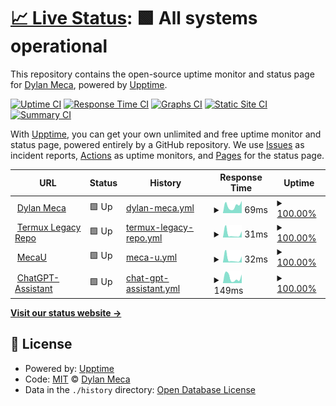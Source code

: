 # [📈 Live Status](https://dylanmeca.github.io/status): <!--live status--> **🟩 All systems operational**

This repository contains the open-source uptime monitor and status page for [Dylan Meca](https://dylanmeca.github.io/), powered by [Upptime](https://github.com/upptime/upptime).

[![Uptime CI](https://github.com/dylanmeca/status/workflows/Uptime%20CI/badge.svg)](https://github.com/dylanmeca/status/actions?query=workflow%3A%22Uptime+CI%22)
[![Response Time CI](https://github.com/dylanmeca/status/workflows/Response%20Time%20CI/badge.svg)](https://github.com/dylanmeca/status/actions?query=workflow%3A%22Response+Time+CI%22)
[![Graphs CI](https://github.com/dylanmeca/status/workflows/Graphs%20CI/badge.svg)](https://github.com/dylanmeca/status/actions?query=workflow%3A%22Graphs+CI%22)
[![Static Site CI](https://github.com/dylanmeca/status/workflows/Static%20Site%20CI/badge.svg)](https://github.com/dylanmeca/status/actions?query=workflow%3A%22Static+Site+CI%22)
[![Summary CI](https://github.com/dylanmeca/status/workflows/Summary%20CI/badge.svg)](https://github.com/dylanmeca/status/actions?query=workflow%3A%22Summary+CI%22)

With [Upptime](https://upptime.js.org), you can get your own unlimited and free uptime monitor and status page, powered entirely by a GitHub repository. We use [Issues](https://github.com/dylanmeca/status/issues) as incident reports, [Actions](https://github.com/dylanmeca/status/actions) as uptime monitors, and [Pages](https://dylanmeca.github.io/status) for the status page.

<!--start: status pages-->
<!-- This summary is generated by Upptime (https://github.com/upptime/upptime) -->
<!-- Do not edit this manually, your changes will be overwritten -->
<!-- prettier-ignore -->
| URL | Status | History | Response Time | Uptime |
| --- | ------ | ------- | ------------- | ------ |
| <img alt="" src="https://icons.duckduckgo.com/ip3/dylanmeca.github.io.ico" height="13"> [Dylan Meca](https://dylanmeca.github.io) | 🟩 Up | [dylan-meca.yml](https://github.com/dylanmeca/status/commits/HEAD/history/dylan-meca.yml) | <details><summary><img alt="Response time graph" src="./graphs/dylan-meca/response-time-week.png" height="20"> 69ms</summary><br><a href="https://dylanmeca.github.io/status/history/dylan-meca"><img alt="Response time 128" src="https://img.shields.io/endpoint?url=https%3A%2F%2Fraw.githubusercontent.com%2Fdylanmeca%2Fstatus%2FHEAD%2Fapi%2Fdylan-meca%2Fresponse-time.json"></a><br><a href="https://dylanmeca.github.io/status/history/dylan-meca"><img alt="24-hour response time 115" src="https://img.shields.io/endpoint?url=https%3A%2F%2Fraw.githubusercontent.com%2Fdylanmeca%2Fstatus%2FHEAD%2Fapi%2Fdylan-meca%2Fresponse-time-day.json"></a><br><a href="https://dylanmeca.github.io/status/history/dylan-meca"><img alt="7-day response time 69" src="https://img.shields.io/endpoint?url=https%3A%2F%2Fraw.githubusercontent.com%2Fdylanmeca%2Fstatus%2FHEAD%2Fapi%2Fdylan-meca%2Fresponse-time-week.json"></a><br><a href="https://dylanmeca.github.io/status/history/dylan-meca"><img alt="30-day response time 93" src="https://img.shields.io/endpoint?url=https%3A%2F%2Fraw.githubusercontent.com%2Fdylanmeca%2Fstatus%2FHEAD%2Fapi%2Fdylan-meca%2Fresponse-time-month.json"></a><br><a href="https://dylanmeca.github.io/status/history/dylan-meca"><img alt="1-year response time 128" src="https://img.shields.io/endpoint?url=https%3A%2F%2Fraw.githubusercontent.com%2Fdylanmeca%2Fstatus%2FHEAD%2Fapi%2Fdylan-meca%2Fresponse-time-year.json"></a></details> | <details><summary><a href="https://dylanmeca.github.io/status/history/dylan-meca">100.00%</a></summary><a href="https://dylanmeca.github.io/status/history/dylan-meca"><img alt="All-time uptime 100.00%" src="https://img.shields.io/endpoint?url=https%3A%2F%2Fraw.githubusercontent.com%2Fdylanmeca%2Fstatus%2FHEAD%2Fapi%2Fdylan-meca%2Fuptime.json"></a><br><a href="https://dylanmeca.github.io/status/history/dylan-meca"><img alt="24-hour uptime 100.00%" src="https://img.shields.io/endpoint?url=https%3A%2F%2Fraw.githubusercontent.com%2Fdylanmeca%2Fstatus%2FHEAD%2Fapi%2Fdylan-meca%2Fuptime-day.json"></a><br><a href="https://dylanmeca.github.io/status/history/dylan-meca"><img alt="7-day uptime 100.00%" src="https://img.shields.io/endpoint?url=https%3A%2F%2Fraw.githubusercontent.com%2Fdylanmeca%2Fstatus%2FHEAD%2Fapi%2Fdylan-meca%2Fuptime-week.json"></a><br><a href="https://dylanmeca.github.io/status/history/dylan-meca"><img alt="30-day uptime 100.00%" src="https://img.shields.io/endpoint?url=https%3A%2F%2Fraw.githubusercontent.com%2Fdylanmeca%2Fstatus%2FHEAD%2Fapi%2Fdylan-meca%2Fuptime-month.json"></a><br><a href="https://dylanmeca.github.io/status/history/dylan-meca"><img alt="1-year uptime 100.00%" src="https://img.shields.io/endpoint?url=https%3A%2F%2Fraw.githubusercontent.com%2Fdylanmeca%2Fstatus%2FHEAD%2Fapi%2Fdylan-meca%2Fuptime-year.json"></a></details>
| <img alt="" src="https://icons.duckduckgo.com/ip3/dylanmeca.github.io.ico" height="13"> [Termux Legacy Repo](https://dylanmeca.github.io/termux-legacy-repo/) | 🟩 Up | [termux-legacy-repo.yml](https://github.com/dylanmeca/status/commits/HEAD/history/termux-legacy-repo.yml) | <details><summary><img alt="Response time graph" src="./graphs/termux-legacy-repo/response-time-week.png" height="20"> 31ms</summary><br><a href="https://dylanmeca.github.io/status/history/termux-legacy-repo"><img alt="Response time 47" src="https://img.shields.io/endpoint?url=https%3A%2F%2Fraw.githubusercontent.com%2Fdylanmeca%2Fstatus%2FHEAD%2Fapi%2Ftermux-legacy-repo%2Fresponse-time.json"></a><br><a href="https://dylanmeca.github.io/status/history/termux-legacy-repo"><img alt="24-hour response time 57" src="https://img.shields.io/endpoint?url=https%3A%2F%2Fraw.githubusercontent.com%2Fdylanmeca%2Fstatus%2FHEAD%2Fapi%2Ftermux-legacy-repo%2Fresponse-time-day.json"></a><br><a href="https://dylanmeca.github.io/status/history/termux-legacy-repo"><img alt="7-day response time 31" src="https://img.shields.io/endpoint?url=https%3A%2F%2Fraw.githubusercontent.com%2Fdylanmeca%2Fstatus%2FHEAD%2Fapi%2Ftermux-legacy-repo%2Fresponse-time-week.json"></a><br><a href="https://dylanmeca.github.io/status/history/termux-legacy-repo"><img alt="30-day response time 54" src="https://img.shields.io/endpoint?url=https%3A%2F%2Fraw.githubusercontent.com%2Fdylanmeca%2Fstatus%2FHEAD%2Fapi%2Ftermux-legacy-repo%2Fresponse-time-month.json"></a><br><a href="https://dylanmeca.github.io/status/history/termux-legacy-repo"><img alt="1-year response time 47" src="https://img.shields.io/endpoint?url=https%3A%2F%2Fraw.githubusercontent.com%2Fdylanmeca%2Fstatus%2FHEAD%2Fapi%2Ftermux-legacy-repo%2Fresponse-time-year.json"></a></details> | <details><summary><a href="https://dylanmeca.github.io/status/history/termux-legacy-repo">100.00%</a></summary><a href="https://dylanmeca.github.io/status/history/termux-legacy-repo"><img alt="All-time uptime 100.00%" src="https://img.shields.io/endpoint?url=https%3A%2F%2Fraw.githubusercontent.com%2Fdylanmeca%2Fstatus%2FHEAD%2Fapi%2Ftermux-legacy-repo%2Fuptime.json"></a><br><a href="https://dylanmeca.github.io/status/history/termux-legacy-repo"><img alt="24-hour uptime 100.00%" src="https://img.shields.io/endpoint?url=https%3A%2F%2Fraw.githubusercontent.com%2Fdylanmeca%2Fstatus%2FHEAD%2Fapi%2Ftermux-legacy-repo%2Fuptime-day.json"></a><br><a href="https://dylanmeca.github.io/status/history/termux-legacy-repo"><img alt="7-day uptime 100.00%" src="https://img.shields.io/endpoint?url=https%3A%2F%2Fraw.githubusercontent.com%2Fdylanmeca%2Fstatus%2FHEAD%2Fapi%2Ftermux-legacy-repo%2Fuptime-week.json"></a><br><a href="https://dylanmeca.github.io/status/history/termux-legacy-repo"><img alt="30-day uptime 100.00%" src="https://img.shields.io/endpoint?url=https%3A%2F%2Fraw.githubusercontent.com%2Fdylanmeca%2Fstatus%2FHEAD%2Fapi%2Ftermux-legacy-repo%2Fuptime-month.json"></a><br><a href="https://dylanmeca.github.io/status/history/termux-legacy-repo"><img alt="1-year uptime 100.00%" src="https://img.shields.io/endpoint?url=https%3A%2F%2Fraw.githubusercontent.com%2Fdylanmeca%2Fstatus%2FHEAD%2Fapi%2Ftermux-legacy-repo%2Fuptime-year.json"></a></details>
| <img alt="" src="https://icons.duckduckgo.com/ip3/dylanmeca.github.io.ico" height="13"> [MecaU](https://dylanmeca.github.io/MecaU/) | 🟩 Up | [meca-u.yml](https://github.com/dylanmeca/status/commits/HEAD/history/meca-u.yml) | <details><summary><img alt="Response time graph" src="./graphs/meca-u/response-time-week.png" height="20"> 32ms</summary><br><a href="https://dylanmeca.github.io/status/history/meca-u"><img alt="Response time 44" src="https://img.shields.io/endpoint?url=https%3A%2F%2Fraw.githubusercontent.com%2Fdylanmeca%2Fstatus%2FHEAD%2Fapi%2Fmeca-u%2Fresponse-time.json"></a><br><a href="https://dylanmeca.github.io/status/history/meca-u"><img alt="24-hour response time 56" src="https://img.shields.io/endpoint?url=https%3A%2F%2Fraw.githubusercontent.com%2Fdylanmeca%2Fstatus%2FHEAD%2Fapi%2Fmeca-u%2Fresponse-time-day.json"></a><br><a href="https://dylanmeca.github.io/status/history/meca-u"><img alt="7-day response time 32" src="https://img.shields.io/endpoint?url=https%3A%2F%2Fraw.githubusercontent.com%2Fdylanmeca%2Fstatus%2FHEAD%2Fapi%2Fmeca-u%2Fresponse-time-week.json"></a><br><a href="https://dylanmeca.github.io/status/history/meca-u"><img alt="30-day response time 48" src="https://img.shields.io/endpoint?url=https%3A%2F%2Fraw.githubusercontent.com%2Fdylanmeca%2Fstatus%2FHEAD%2Fapi%2Fmeca-u%2Fresponse-time-month.json"></a><br><a href="https://dylanmeca.github.io/status/history/meca-u"><img alt="1-year response time 44" src="https://img.shields.io/endpoint?url=https%3A%2F%2Fraw.githubusercontent.com%2Fdylanmeca%2Fstatus%2FHEAD%2Fapi%2Fmeca-u%2Fresponse-time-year.json"></a></details> | <details><summary><a href="https://dylanmeca.github.io/status/history/meca-u">100.00%</a></summary><a href="https://dylanmeca.github.io/status/history/meca-u"><img alt="All-time uptime 100.00%" src="https://img.shields.io/endpoint?url=https%3A%2F%2Fraw.githubusercontent.com%2Fdylanmeca%2Fstatus%2FHEAD%2Fapi%2Fmeca-u%2Fuptime.json"></a><br><a href="https://dylanmeca.github.io/status/history/meca-u"><img alt="24-hour uptime 100.00%" src="https://img.shields.io/endpoint?url=https%3A%2F%2Fraw.githubusercontent.com%2Fdylanmeca%2Fstatus%2FHEAD%2Fapi%2Fmeca-u%2Fuptime-day.json"></a><br><a href="https://dylanmeca.github.io/status/history/meca-u"><img alt="7-day uptime 100.00%" src="https://img.shields.io/endpoint?url=https%3A%2F%2Fraw.githubusercontent.com%2Fdylanmeca%2Fstatus%2FHEAD%2Fapi%2Fmeca-u%2Fuptime-week.json"></a><br><a href="https://dylanmeca.github.io/status/history/meca-u"><img alt="30-day uptime 100.00%" src="https://img.shields.io/endpoint?url=https%3A%2F%2Fraw.githubusercontent.com%2Fdylanmeca%2Fstatus%2FHEAD%2Fapi%2Fmeca-u%2Fuptime-month.json"></a><br><a href="https://dylanmeca.github.io/status/history/meca-u"><img alt="1-year uptime 100.00%" src="https://img.shields.io/endpoint?url=https%3A%2F%2Fraw.githubusercontent.com%2Fdylanmeca%2Fstatus%2FHEAD%2Fapi%2Fmeca-u%2Fuptime-year.json"></a></details>
| <img alt="" src="https://icons.duckduckgo.com/ip3/dylanmeca-chatgpt-assistant.hf.space.ico" height="13"> [ChatGPT-Assistant](https://dylanmeca-chatgpt-assistant.hf.space) | 🟩 Up | [chat-gpt-assistant.yml](https://github.com/dylanmeca/status/commits/HEAD/history/chat-gpt-assistant.yml) | <details><summary><img alt="Response time graph" src="./graphs/chat-gpt-assistant/response-time-week.png" height="20"> 149ms</summary><br><a href="https://dylanmeca.github.io/status/history/chat-gpt-assistant"><img alt="Response time 242" src="https://img.shields.io/endpoint?url=https%3A%2F%2Fraw.githubusercontent.com%2Fdylanmeca%2Fstatus%2FHEAD%2Fapi%2Fchat-gpt-assistant%2Fresponse-time.json"></a><br><a href="https://dylanmeca.github.io/status/history/chat-gpt-assistant"><img alt="24-hour response time 234" src="https://img.shields.io/endpoint?url=https%3A%2F%2Fraw.githubusercontent.com%2Fdylanmeca%2Fstatus%2FHEAD%2Fapi%2Fchat-gpt-assistant%2Fresponse-time-day.json"></a><br><a href="https://dylanmeca.github.io/status/history/chat-gpt-assistant"><img alt="7-day response time 149" src="https://img.shields.io/endpoint?url=https%3A%2F%2Fraw.githubusercontent.com%2Fdylanmeca%2Fstatus%2FHEAD%2Fapi%2Fchat-gpt-assistant%2Fresponse-time-week.json"></a><br><a href="https://dylanmeca.github.io/status/history/chat-gpt-assistant"><img alt="30-day response time 242" src="https://img.shields.io/endpoint?url=https%3A%2F%2Fraw.githubusercontent.com%2Fdylanmeca%2Fstatus%2FHEAD%2Fapi%2Fchat-gpt-assistant%2Fresponse-time-month.json"></a><br><a href="https://dylanmeca.github.io/status/history/chat-gpt-assistant"><img alt="1-year response time 242" src="https://img.shields.io/endpoint?url=https%3A%2F%2Fraw.githubusercontent.com%2Fdylanmeca%2Fstatus%2FHEAD%2Fapi%2Fchat-gpt-assistant%2Fresponse-time-year.json"></a></details> | <details><summary><a href="https://dylanmeca.github.io/status/history/chat-gpt-assistant">100.00%</a></summary><a href="https://dylanmeca.github.io/status/history/chat-gpt-assistant"><img alt="All-time uptime 100.00%" src="https://img.shields.io/endpoint?url=https%3A%2F%2Fraw.githubusercontent.com%2Fdylanmeca%2Fstatus%2FHEAD%2Fapi%2Fchat-gpt-assistant%2Fuptime.json"></a><br><a href="https://dylanmeca.github.io/status/history/chat-gpt-assistant"><img alt="24-hour uptime 100.00%" src="https://img.shields.io/endpoint?url=https%3A%2F%2Fraw.githubusercontent.com%2Fdylanmeca%2Fstatus%2FHEAD%2Fapi%2Fchat-gpt-assistant%2Fuptime-day.json"></a><br><a href="https://dylanmeca.github.io/status/history/chat-gpt-assistant"><img alt="7-day uptime 100.00%" src="https://img.shields.io/endpoint?url=https%3A%2F%2Fraw.githubusercontent.com%2Fdylanmeca%2Fstatus%2FHEAD%2Fapi%2Fchat-gpt-assistant%2Fuptime-week.json"></a><br><a href="https://dylanmeca.github.io/status/history/chat-gpt-assistant"><img alt="30-day uptime 100.00%" src="https://img.shields.io/endpoint?url=https%3A%2F%2Fraw.githubusercontent.com%2Fdylanmeca%2Fstatus%2FHEAD%2Fapi%2Fchat-gpt-assistant%2Fuptime-month.json"></a><br><a href="https://dylanmeca.github.io/status/history/chat-gpt-assistant"><img alt="1-year uptime 100.00%" src="https://img.shields.io/endpoint?url=https%3A%2F%2Fraw.githubusercontent.com%2Fdylanmeca%2Fstatus%2FHEAD%2Fapi%2Fchat-gpt-assistant%2Fuptime-year.json"></a></details>

<!--end: status pages-->

[**Visit our status website →**](https://dylanmeca.github.io/status)

## 📄 License

- Powered by: [Upptime](https://github.com/upptime/upptime)
- Code: [MIT](./LICENSE) © [Dylan Meca](https://dylanmeca.github.io/)
- Data in the `./history` directory: [Open Database License](https://opendatacommons.org/licenses/odbl/1-0/)
